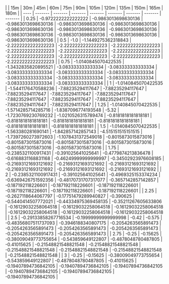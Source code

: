 | | 15m | 30m | 45m | 60m | 75m | 90m | 105m | 120m | 135m | 150m | 165m | 180m | 
| ---- | ------- | ------- | ------- | ------- | ------- | ------- | ------- | ------- |
| 0.25 | -0.9722222222222222 | -0.9863013698630136 | -0.9863013698630136 | -0.9863013698630136 | -0.9863013698630136 | -0.9863013698630136 | -0.9863013698630136 | -0.9863013698630136 | -0.9863013698630136 | -0.9863013698630136 | -0.9863013698630136 | -0.9863013698630136 | 
| 0.5 | -1.0 | -1.1449275362318843 | -2.2222222222222223 | -2.2222222222222223 | -2.2222222222222223 | -2.2222222222222223 | -2.2222222222222223 | -2.2222222222222223 | -2.2222222222222223 | -2.2222222222222223 | -2.2222222222222223 | -2.2222222222222223 | 
| 0.75 | -1.0140845070422535 | -1.3432835820895521 | -3.083333333333334 | -3.083333333333334 | -3.083333333333334 | -3.083333333333334 | -3.083333333333334 | -3.083333333333334 | -3.083333333333334 | -3.083333333333334 | -3.083333333333334 | -3.083333333333334 | 
| 1 | -1.0140845070422535 | -1.5441176470588236 | -7.88235294117647 | -7.88235294117647 | -7.88235294117647 | -7.88235294117647 | -7.88235294117647 | -7.88235294117647 | -7.88235294117647 | -7.88235294117647 | -7.88235294117647 | -7.88235294117647 | 
| 1.25 | -1.0140845070422535 | -1.5714285714285716 | -1.8387096774193548 | -5.32 | -1.7230769230769232 | -1.0210526315789474 | -0.8181818181818181 | -0.8181818181818181 | -0.8181818181818181 | -0.8181818181818181 | -0.8181818181818181 | -0.8181818181818181 | 
| 1.5 | -1.0140845070422535 | -1.563380281690141 | -1.842857142857143 | -4.515151515151515 | -1.7397260273972603 | -1.1078431372549018 | -0.8015873015873016 | -0.8015873015873016 | -0.8015873015873016 | -0.8015873015873016 | -0.8015873015873016 | -0.8015873015873016 | 
| 1.75 | -0.2385321100917431 | -0.391025641025641 | -0.4779874213836478 | -0.6168831168831168 | -0.46249999999999997 | -0.34502923976608185 | -0.21693121693121692 | -0.21693121693121692 | -0.21693121693121692 | -0.21693121693121692 | -0.21693121693121692 | -0.21693121693121692 | 
| 2 | -0.2385321100917431 | -0.391025641025641 | -0.4969325153374234 | -0.6369426751592356 | -0.48170731707317077 | -0.3657142857142857 | -0.187192118226601 | -0.187192118226601 | -0.187192118226601 | -0.187192118226601 | -0.187192118226601 | -0.187192118226601 | 
| 2.25 | -0.2627118644067797 | -0.17751479289940827 | -0.390625 | -0.5440414507772021 | -0.44334975369458135 | -0.35211267605633806 | -0.16129032258064518 | -0.16129032258064518 | -0.16129032258064518 | -0.16129032258064518 | -0.16129032258064518 | -0.16129032258064518 | 
| 2.5 | -0.29133858267716534 | -0.19999999999999998 | -0.42 | -0.575 | -0.48356807511737093 | -0.3946188340807175 | -0.2054263565891473 | -0.2054263565891473 | -0.2054263565891473 | -0.2054263565891473 | -0.2054263565891473 | -0.2054263565891473 | 
| 2.75 | -0.25 | -0.15625 | -0.38009049773755654 | -0.543859649122807 | -0.4878048780487805 | -0.41015625 | -0.21548821548821548 | -0.21548821548821548 | -0.21548821548821548 | -0.21548821548821548 | -0.21548821548821548 | -0.21548821548821548 | 
| 3 | -0.25 | -0.15625 | -0.38009049773755654 | -0.543859649122807 | -0.4878048780487805 | -0.41015625 | -0.19407894736842105 | -0.19407894736842105 | -0.19407894736842105 | -0.19407894736842105 | -0.19407894736842105 | -0.19407894736842105 | 
